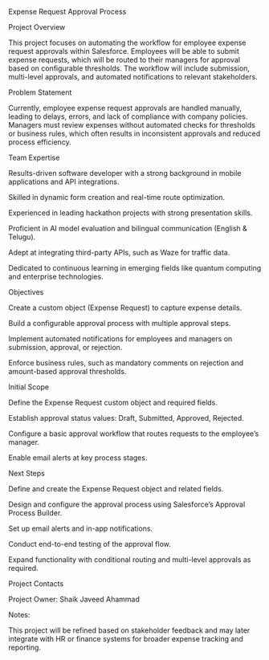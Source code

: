 Expense Request Approval Process

Project Overview

This project focuses on automating the workflow for employee expense request approvals within Salesforce. Employees will be able to submit expense requests, which will be routed to their managers for approval based on configurable thresholds. The workflow will include submission, multi-level approvals, and automated notifications to relevant stakeholders.

Problem Statement

Currently, employee expense request approvals are handled manually, leading to delays, errors, and lack of compliance with company policies. Managers must review expenses without automated checks for thresholds or business rules, which often results in inconsistent approvals and reduced process efficiency.

Team Expertise

Results-driven software developer with a strong background in mobile applications and API integrations.

Skilled in dynamic form creation and real-time route optimization.

Experienced in leading hackathon projects with strong presentation skills.

Proficient in AI model evaluation and bilingual communication (English & Telugu).

Adept at integrating third-party APIs, such as Waze for traffic data.

Dedicated to continuous learning in emerging fields like quantum computing and enterprise technologies.

Objectives

Create a custom object (Expense Request) to capture expense details.

Build a configurable approval process with multiple approval steps.

Implement automated notifications for employees and managers on submission, approval, or rejection.

Enforce business rules, such as mandatory comments on rejection and amount-based approval thresholds.

Initial Scope

Define the Expense Request custom object and required fields.

Establish approval status values: Draft, Submitted, Approved, Rejected.

Configure a basic approval workflow that routes requests to the employee’s manager.

Enable email alerts at key process stages.

Next Steps

Define and create the Expense Request object and related fields.

Design and configure the approval process using Salesforce’s Approval Process Builder.

Set up email alerts and in-app notifications.

Conduct end-to-end testing of the approval flow.

Expand functionality with conditional routing and multi-level approvals as required.

Project Contacts

Project Owner: Shaik Javeed Ahammad

Notes:

This project will be refined based on stakeholder feedback and may later integrate with HR or finance systems for broader expense tracking and reporting.
